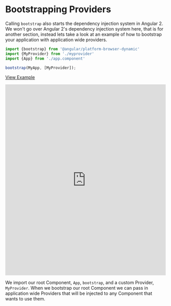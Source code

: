 # Bootstrapping Providers

Calling `bootstrap` also starts the dependency injection system in Angular 2. We won't go over Angular 2's dependency injection system here, that is for another section, instead lets take a look at an example of how to bootstrap your application with application wide providers. 

```js
import {bootstrap} from '@angular/platform-browser-dynamic'
import {MyProvider} from './myprovider'
import {App} from './app.component'

bootstrap(MyApp, [MyProvider]);
```

[View Example](https://plnkr.co/edit/gEAfi4PGOel9clqUp6U4?p=preview)

<iframe style="width: 100%; height: 600px" src="https://embed.plnkr.co/gEAfi4PGOel9clqUp6U4" frameborder="0" allowfullscren="allowfullscren"></iframe>

We import our root Component, `App`, `bootstrap`, and a custom Provider, `MyProvider`. When we bootstrap our root Component we can pass in application wide Providers that will be injected to any Component that wants to use them.

